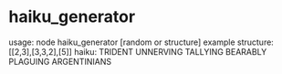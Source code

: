 # haiku_generator

usage: node haiku_generator [random or structure]
example structure: [[2,3],[3,3,2],[5]]
haiku: 
TRIDENT UNNERVING
TALLYING BEARABLY PLAGUING
ARGENTINIANS

